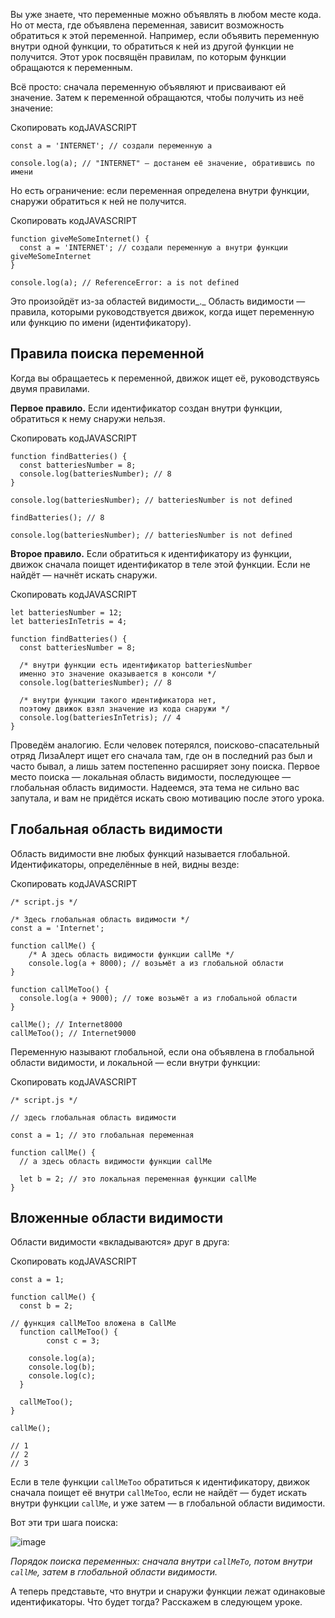 

Вы уже знаете, что переменные можно объявлять в любом месте кода. Но от места, где объявлена переменная, зависит возможность обратиться к этой переменной. Например, если объявить переменную внутри одной функции, то обратиться к ней из другой функции не получится. Этот урок посвящён правилам, по которым функции обращаются к переменным.

Всё просто: сначала переменную объявляют и присваивают ей значение. Затем к переменной обращаются, чтобы получить из неё значение:

Скопировать кодJAVASCRIPT

```
const a = 'INTERNET'; // создали переменную a

console.log(a); // "INTERNET" — достанем её значение, обратившись по имени 
```

Но есть ограничение: если переменная определена внутри функции, снаружи обратиться к ней не получится.

Скопировать кодJAVASCRIPT

```
function giveMeSomeInternet() {
  const a = 'INTERNET'; // создали переменную a внутри функции giveMeSomeInternet
}

console.log(a); // ReferenceError: a is not defined 
```

Это произойдёт из-за областей видимости_._ Область видимости — правила, которыми руководствуется движок, когда ищет переменную или функцию по имени (идентификатору).

## Правила поиска переменной

Когда вы обращаетесь к переменной, движок ищет её, руководствуясь двумя правилами.

**Первое правило.** Если идентификатор создан внутри функции, обратиться к нему снаружи нельзя.

Скопировать кодJAVASCRIPT

```
function findBatteries() {
  const batteriesNumber = 8;
  сonsole.log(batteriesNumber); // 8
}

console.log(batteriesNumber); // batteriesNumber is not defined

findBatteries(); // 8

console.log(batteriesNumber); // batteriesNumber is not defined 
```

**Второе правило.** Если обратиться к идентификатору из функции, движок сначала поищет идентификатор в теле этой функции. Если не найдёт — начнёт искать снаружи.

Скопировать кодJAVASCRIPT

```
let batteriesNumber = 12;
let batteriesInTetris = 4;

function findBatteries() {
  const batteriesNumber = 8;

  /* внутри функции есть идентификатор batteriesNumber
  именно это значение оказывается в консоли */
  console.log(batteriesNumber); // 8

  /* внутри функции такого идентификатора нет,
  поэтому движок взял значение из кода снаружи */
  console.log(batteriesInTetris); // 4
} 
```

Проведём аналогию. Если человек потерялся, поисково-спасательный отряд ЛизаАлерт ищет его сначала там, где он в последний раз был и часто бывал, а лишь затем постепенно расширяет зону поиска. Первое место поиска — локальная область видимости, последующее — глобальная область видимости. Надеемся, эта тема не сильно вас запутала, и вам не придётся искать свою мотивацию после этого урока.

## Глобальная область видимости

Область видимости вне любых функций называется глобальной. Идентификаторы, определённые в ней, видны везде:

Скопировать кодJAVASCRIPT

```
/* script.js */

/* Здесь глобальная область видимости */
const a = 'Internet';

function callMe() {
    /* А здесь область видимости функции callMe */
    console.log(a + 8000); // возьмёт a из глобальной области
}

function callMeToo() {
  console.log(a + 9000); // тоже возьмёт a из глобальной области
}

callMe(); // Internet8000
callMeToo(); // Internet9000 
```

Переменную называют глобальной, если она объявлена в глобальной области видимости, и локальной — если внутри функции:

Скопировать кодJAVASCRIPT

```
/* script.js */

// здесь глобальная область видимости

const a = 1; // это глобальная переменная

function callMe() {
  // а здесь область видимости функции callMe

  let b = 2; // это локальная переменная функции callMe
} 
```

## Вложенные области видимости

Области видимости «вкладываются» друг в друга:

Скопировать кодJAVASCRIPT

```
const a = 1;

function callMe() {
  const b = 2;

// функция callMeToo вложена в CallMe
  function callMeToo() {
        const c = 3;

    console.log(a);
    console.log(b);
    console.log(c);
  }

  callMeToo();
}

callMe();

// 1 
// 2
// 3 
```

Если в теле функции `callMeToo` обратиться к идентификатору, движок сначала поищет её внутри `callMeToo`, если не найдёт — будет искать внутри функции `callMe`, и уже затем — в глобальной области видимости.

Вот эти три шага поиска:

![image](https://pictures.s3.yandex.net/resources/ezgif.com-gif-maker_1_1587231375.gif)

_Порядок поиска переменных: сначала внутри `callMeTo`, потом внутри `callMe`, затем в глобальной области видимости._

А теперь представьте, что внутри и снаружи функции лежат одинаковые идентификаторы. Что будет тогда? Расскажем в следующем уроке.